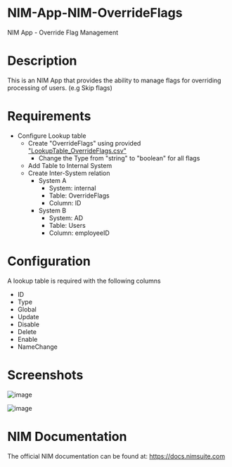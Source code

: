 # NIM-App-NIM-OverrideFlags
NIM App - Override Flag Management

# Description
This is an NIM App that provides the ability to manage flags for overriding processing of users. (e.g Skip flags)

# Requirements
- Configure Lookup table
    - Create "OverrideFlags" using provided ["LookupTable_OverrideFlags.csv"](LookupTable_OverrideFlags.csv)
        - Change the Type from "string" to "boolean" for all flags	
	- Add Table to Internal System
	- Create Inter-System relation
		- System A
			- System: internal
			- Table: OverrideFlags
			- Column: ID
		- System B
			- System: AD
			- Table: Users
			- Column: employeeID

# Configuration
A lookup table is required with the following columns
- ID
- Type
- Global
- Update
- Disable
- Delete 
- Enable
- NameChange


# Screenshots
![image](https://user-images.githubusercontent.com/24281600/233438244-0985545a-484e-4ebc-9aab-02c5778db462.png)


![image](https://user-images.githubusercontent.com/24281600/233438269-b07321bb-8a0f-4dd4-a16d-3e00e0d0223e.png)



# NIM Documentation
The official NIM documentation can be found at: https://docs.nimsuite.com
